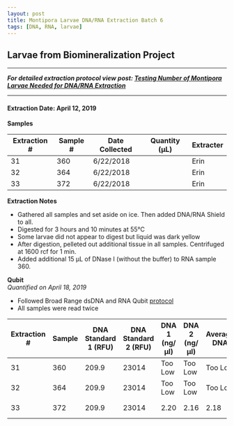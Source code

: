 ```yaml
---
layout: post
title: Montipora Larvae DNA/RNA Extraction Batch 6
tags: [DNA, RNA, larvae]
---
```


## Larvae from Biomineralization Project

--- 
***For detailed extraction protocol view post: [Testing Number of Montipora Larvae Needed for DNA/RNA Extraction](https://meschedl.github.io/MESPutnam_Open_Lab_Notebook/Montipora-Larvae-DNA-RNA-Test/)***

---


#### Extraction Date: April 12, 2019
**Samples**

|Extraction #|Sample #|Date Collected|Quantity (µL)|Extracter|
|------------|-----|-------|------|------|
|31|360|6/22/2018||Erin|
|32|364|6/22/2018||Erin|
|33|372|6/22/2018||Erin|


**Extraction Notes**
- Gathered all samples and set aside on ice. Then added DNA/RNA Shield to all.
- Digested for 3 hours and 10 minutes at 55°C
- Some larvae did not appear to digest but liquid was dark yellow
- After digestion, pelleted out additional tissue in all samples. Centrifuged at 1600 rcf for 1 min.
- Added additional 15 µL of DNase I (without the buffer) to RNA sample 360.

**Qubit**  
*Quantified on April 18, 2019*  
- Followed Broad Range dsDNA and RNA Qubit [protocol](https://meschedl.github.io/MESPutnam_Open_Lab_Notebook/Qubit-Protocol/)
- All samples were read twice 

|Extraction #|Sample|DNA Standard 1 (RFU)|DNA Standard 2 (RFU)|DNA 1 (ng/µl)|DNA 2 (ng/µl)|Average DNA| RNA Standard 1 (RFU)| RNA Standard 2 (RFU)| RNA 1 (ng/µl)|RNA 2 (ng/ul)|Average RNA|
|--------|------|----------|----------|-------------|-------------|-------------|-------------|----|----|----|----|
|31|360|209.9|23014|Too Low|Too Low|Too Low|390.4|11319|Too Low|Too Low|Too Low|
|32|364|209.9|23014|Too Low|Too Low|Too Low|390.4|11319|Too Low|Too Low|Too Low|
|33|372|209.9|23014|2.20|2.16|2.18|390.4|11319|Too Low|Too Low|Too Low|


